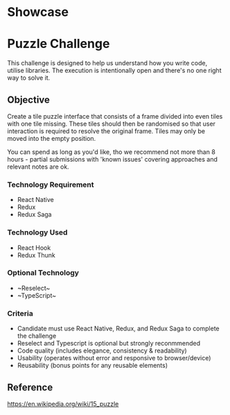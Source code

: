 # Showcase



# Puzzle Challenge
This challenge is designed to help us understand how you write code, utilise libraries. The execution is intentionally open and there's no one right way to solve it. 

## Objective
Create a tile puzzle interface that consists of a frame divided into even tiles with one tile missing. These tiles should then be randomised so that user interaction is required to resolve the original frame. Tiles may only be moved into the empty position.

You can spend as long as you'd like, tho we recommend not more than 8 hours - partial submissions with 'known issues' covering approaches and relevant notes are ok.

### Technology Requirement
- React Native
- Redux
- Redux Saga

### Technology Used
- React Hook
- Redux Thunk

### Optional Technology
- ~Reselect~
- ~TypeScript~ 


### Criteria
- Candidate must use React Native, Redux, and Redux Saga to complete the challenge
- Reselect and Typescript is optional but strongly reconmmended 
- Code quality (includes elegance, consistency & readability)
- Usability (operates without error and responsive to browser/device)
- Reusability (bonus points for any reusable elements)

## Reference
<https://en.wikipedia.org/wiki/15_puzzle>